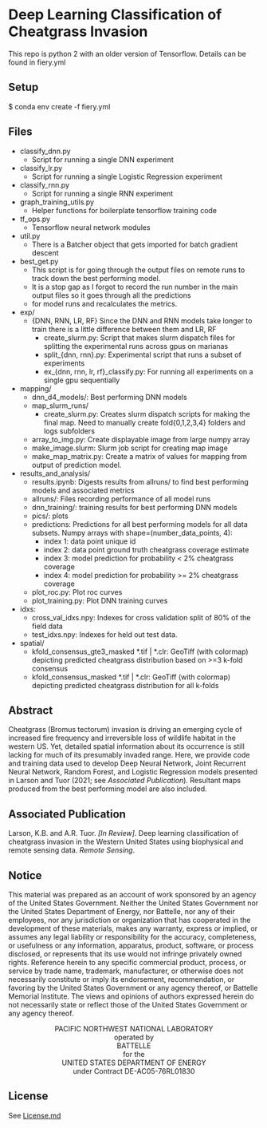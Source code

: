 # Deep Learning Classification of Cheatgrass Invasion

This repo is python 2 with an older version of Tensorflow. Details can be found in fiery.yml

## Setup
$ conda env create -f fiery.yml

## Files
+ classify_dnn.py
    - Script for running a single DNN experiment
+ classify_lr.py
    - Script for running a single Logistic Regression experiment
+ classify_rnn.py
    - Script for running a single RNN experiment
+ graph_training_utils.py
    - Helper functions for boilerplate tensorflow training code
+ tf_ops.py
    - Tensorflow neural network modules
+ util.py 
    - There is a Batcher object that gets imported for batch gradient descent
+ best_get.py
    - This script is for going through the output files on remote runs to track down the best performing model.
    - It is a stop gap as I forgot to record the run number in the main output files so it goes through all the predictions
    - for model runs and recalculates the metrics. 
+ exp/
    - {DNN, RNN, LR, RF} Since the DNN and RNN models take longer to train there is a little difference between them and LR, RF
        + create_slurm.py: Script that makes slurm dispatch files for splitting the experimental runs across gpus on marianas
        + split_{dnn, rnn}.py: Experimental script that runs a subset of experiments
        + ex_{dnn, rnn, lr, rf}_classify.py: For running all experiments on a single gpu sequentially 
+ mapping/
    - dnn_d4_models/: Best performing DNN models
    - map_slurm_runs/
        + create_slurm.py: Creates slurm dispatch scripts for making the final map. Need to manually create fold{0,1,2,3,4} folders and logs subfolders
    - array_to_img.py: Create displayable image from large numpy array
    - make_image.slurm: Slurm job script for creating map image
    - make_map_matrix.py: Create a matrix of values for mapping from output of prediction model.
+ results_and_analysis/
    - results.ipynb: Digests results from allruns/ to find best performing models and associated metrics
    - allruns/: Files recording performance of all model runs
    - dnn_training/: training results for best performing DNN models
    - pics/: plots
    - predictions: Predictions for all best performing models for all data subsets. Numpy arrays with shape=(number_data_points, 4):
        + index 1: data point unique id
        + index 2: data point ground truth cheatgrass coverage estimate
        + index 3: model prediction for probability < 2% cheatgrass coverage
        + index 4: model prediction for probability >= 2% cheatgrass coverage
    - plot_roc.py: Plot roc curves
    - plot_training.py: Plot DNN training curves
+ idxs: 
    - cross_val_idxs.npy: Indexes for cross validation split of 80% of the field data
    - test_idxs.npy: Indexes for held out test data.
+ spatial/
    - kfold_consensus_gte3_masked *.tif | *.clr: GeoTiff (with colormap) depicting predicted cheatgrass distribution based on >=3 k-fold consensus
    - kfold_consensus_masked *.tif | *.clr: GeoTiff (with colormap) depicting predicted cheatgrass distribution for all k-folds
    
## Abstract
Cheatgrass (Bromus tectorum) invasion is driving an emerging cycle of increased fire frequency and irreversible loss of wildlife habitat in the western US. Yet, detailed spatial information about its occurrence is still lacking for much of its presumably invaded range. Here, we provide code and training data used to develop Deep Neural Network, Joint Recurrent Neural Network, Random Forest, and Logistic Regression models  presented in Larson and Tuor (2021; see *Associated Publication*). Resultant maps produced from the best performing model are also included.

## Associated Publication
Larson, K.B. and A.R. Tuor. *[In Review]*. Deep learning classification of cheatgrass invasion in the Western United States using biophysical and remote sensing data. *Remote Sensing*.

## Notice
This material was prepared as an account of work sponsored by an agency of the United States Government.  Neither the United States Government nor the United States Department of Energy, nor Battelle, nor any of their employees, nor any jurisdiction or organization that has cooperated in the development of these materials, makes any warranty, express or implied, or assumes any legal liability or responsibility for the accuracy, completeness, or usefulness or any information, apparatus, product, software, or process disclosed, or represents that its use would not infringe privately owned rights.
Reference herein to any specific commercial product, process, or service by trade name, trademark, manufacturer, or otherwise does not necessarily constitute or imply its endorsement, recommendation, or favoring by the United States Government or any agency thereof, or Battelle Memorial Institute. The views and opinions of authors expressed herein do not necessarily state or reflect those of the United States Government or any agency thereof.
<p align="center">PACIFIC NORTHWEST NATIONAL LABORATORY<br/>operated by<br/> BATTELLE<br/>for the<br/>UNITED STATES DEPARTMENT OF ENERGY<br/>under Contract DE-AC05-76RL01830</p>

## License
See [License.md](https://github.com/pnnl/fieryfuture/blob/master/LICENSE.md)
 
